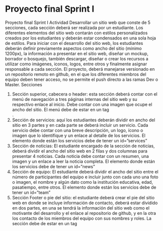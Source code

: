 # Proyecto final Sprint I
Proyecto final Sprint I
Actividad
Desarrollar un sitio web que conste de 5 secciones, cada sección deberá ser realizada por
un estudiante. Los diferentes elementos del sitio web contarán con estilos personalizados
creados por los estudiantes y deberán estar condensados en una sola hoja de estilos.
Para iniciar con el desarrollo del sitio web, los estudiantes deberán definir previamente
aspectos como ancho del sitio (mínimo 1200px), la información a presentar en el sitio web,
diseñar un mockup, borrador o bosquejo, también descargar, diseñar o crear los recursos a
utilizar como imágenes, iconos, logos, entre otros y finalmente asignar responsable a cada
sección.
El proyecto, deberá manejarse versionado en un repositorio remoto en github, en el que los
diferentes miembros del equipo deben tener acceso, no se permite el push directo a las
ramas Dev o Master.
Secciones
1. Sección superior, cabecera o header: esta sección deberá contar con el menú de
navegación a tres páginas internas del sitio web y su respectivo enlace al inicio.
Debe contar con una imagen que ocupe el ancho del sitio.
El menú debe de estar en un tag <nav></nav>.
2. Sección de servicios: aquí los estudiantes deberán dividir en ancho del sitio en 3
partes y en cada parte se deberá incluir un servicio. Cada servicio debe contar con
una breve descripción, un logo, ícono o imagen que lo identifique y un enlace al
detalle de los servicios. El elemento donde están los servicios debe de tener un
id=”services”
3. Sección de noticias: El estudiante encargado de la sección de noticias, deberá dividir
el ancho del sitio web en 2 filas y dos columnas para presentar 4 noticias. Cada
noticia debe contar con un resumen, una imagen y un enlace a leer la noticia
completa.
El elemento donde están los servicios debe de tener un id=”news”
4. Sección de equipo: El estudiante deberá dividir el ancho del sitio entre el número de
participantes del equipo e incluir junto con cada uno una foto o imagen, el nombre y
algún dato como la institución educativa, edad, pasatiempo, entre otros.
El elemento donde están los servicios debe de tener un id=”team”
5. Sección Footer o pie del sitio: el estudiante deberá crear el pie del sitio web en
donde se incluye información de contacto, deberá estar dividido en dos partes, en
una se tendrá la información del sitio web como el motivante del desarrollo y el
enlace al repositorio de github, y en la otra los contacto de los miembros del equipo
con sus nombres y roles. La sección debe de estar en un tag <footer></footer>
